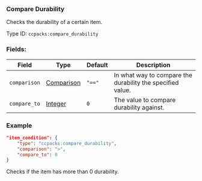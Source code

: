 ### Compare Durability

Checks the durability of a certain item.

Type ID: `ccpacks:compare_durability`

### Fields:

Field  | Type | Default | Description
-------|------|---------|-------------
`comparison` | [Comparison](https://apoli.readthedocs.io/en/latest/types/data_types/comparison/) | `"=="` |  In what way to compare the durability the specified value.
`compare_to` | [Integer](../data_types/integer.md) | `0` | The value to compare durability against.

### Example

```json
"item_condition": {
    "type": "ccpacks:compare_durability",
    "comparison": ">",
    "compare_to": 0
}
```
Checks if the item has more than 0 durability.
